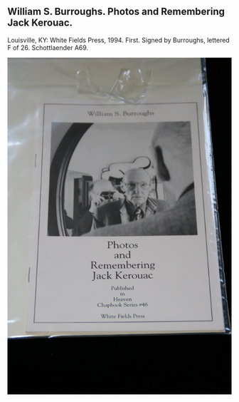 ## William S. Burroughs. Photos and Remembering Jack Kerouac.

Louisville, KY: White Fields Press, 1994. First. Signed by Burroughs, lettered F of 26. Schottlaender A69.

![Photos and Remembering Jack Kerouac](../assets/images/photos-and-remembering-jack-ke-1.jpg)
